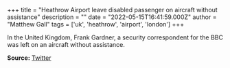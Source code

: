 +++
title = "Heathrow Airport leave disabled passenger on aircraft without assistance"
description = ""
date = "2022-05-15T16:41:59.000Z"
author = "Matthew Gall"
tags = ['uk', 'heathrow', 'airport', 'london']
+++

In the United Kingdom, Frank Gardner, a security correspondent for the BBC was left on an aircraft without assistance.

**Source:** [Twitter](https://twitter.com/FrankRGardner/status/1525931462423355393)
